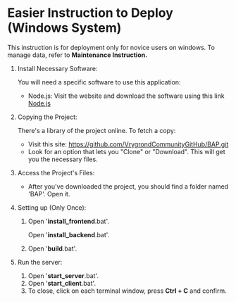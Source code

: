# Easier Instruction to Deploy (Windows System)

This instruction is for deployment only for novice users on windows. To manage data, refer to **Maintenance Instruction.**

1. Install Necessary Software:

   You will need a specific software to use this application:

   - Node.js: Visit the website and download the software using this link [Node.js](https://nodejs.org/)

2. Copying the Project:

   There's a library of the project online. To fetch a copy:

   - Visit this site: <https://github.com/VrygrondCommunityGitHub/BAP.git>
   - Look for an option that lets you "Clone" or "Download". This will get you the necessary files.

3. Access the Project's Files:

   - After you've downloaded the project, you should find a folder named 'BAP'. Open it.

4. Setting up (Only Once):

   1. Open '**install_frontend**.bat'.

      Open '**install_backend**.bat'.

   2. Open '**build**.bat'.

5. Run the server:

   1. Open '**start_server**.bat'.
   2. Open '**start_client**.bat'.
   3. To close, click on each terminal window, press **Ctrl + C** and confirm.
